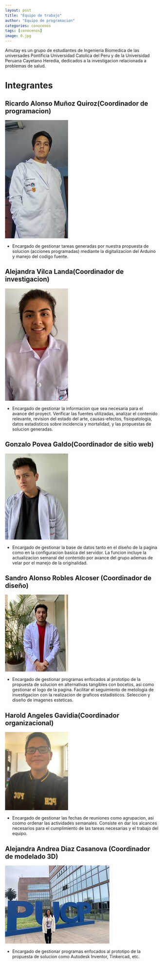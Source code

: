 ```yaml
---
layout: post
title: "Equipo de trabajo"
author: "Equipo de programacion"
categories: conocenos
tags: [conocenos]
image: 0.jpg
---
```


Amutay es un grupo de estudiantes de Ingenieria Biomedica de las universades Pontificia Universidad Catolica del Peru y de la Universidad Peruana Cayetano Heredia, dedicados a la investigacion relacionada a problemas de salud. 

# Integrantes

## Ricardo Alonso Muñoz Quiroz(Coordinador de programacion)

  ![alt text](https://raw.githubusercontent.com/GonzaloUPCH/Grupo13.github.io/Parche-oficial-2/assets/img/Ricardo.jpeg)

* Encargado de gestionar tareas generadas por nuestra propuesta de solucion (acciones programadas) mediante la digitalizacion del Arduino y manejo del codigo fuente.

## Alejandra Vilca Landa(Coordinador de investigacion)

  ![alt text](https://raw.githubusercontent.com/GonzaloUPCH/Grupo13.github.io/Parche-oficial-2/assets/img/Alev.jpeg)

* Encargado de gestionar la informacion que sea necesaria para el avance del proyect. Verificar las fuentes utilizadas, analizar el contenido relevante, revision del estado del arte, causas-efectos, fisiopatologia, datos estadisticos sobre incidencia y mortalidad, y las propuestas de solucion generadas.

## Gonzalo Povea Galdo(Coordinador de sitio web)

![alt text](https://raw.githubusercontent.com/GonzaloUPCH/Grupo13.github.io/Parche-oficial-2/assets/img/Gonzalo.jpeg)

* Encargado de gestionar la base de datos tanto en el diseño de la pagina como en la configuracion basica del servidor. La funcion incluye la actualizacion semanal del contenido por avance del grupo ademas de velar por el manejo de la originalidad.
 
## Sandro Alonso Robles Alcoser (Coordinador de diseño)

  ![alt text](https://raw.githubusercontent.com/GonzaloUPCH/Grupo13.github.io/Parche-oficial-2/assets/img/Sandro.jpeg)

* Encargado de gestionar programas enfocados al prototipo de la propuesta de solucion en alternativas tangibles con bocetos, asi como gestionar el logo de la pagina. Facilitar el seguimiento de metologia de investigacion con la realizacion de graficos estadisticos. Seleccion y diseño de imagenes esteticas.

## Harold Angeles Gavidia(Coordinador organizacional)

  ![alt text](https://raw.githubusercontent.com/GonzaloUPCH/Grupo13.github.io/Parche-oficial-2/assets/img/Haru%20(2).jpeg)

* Encargado de gestionar las fechas de reuniones como agrupacion, asi coomo ordenar las actividades semanales. Consiste en dar los alcances necesarios para el cumplimiento de las tareas necesarias y el trabajo del equipo.

## Alejandra Andrea Diaz Casanova (Coordinador de modelado 3D)

   ![alt text](https://raw.githubusercontent.com/GonzaloUPCH/Grupo13.github.io/Parche-oficial-2/assets/img/Aled.jpeg)

* Encargado de gestionar programas enfocados al prototipo de la propuesta de solucion como Autodesk Inventor, Tinkercad, etc.


